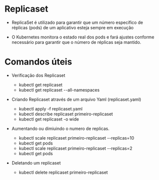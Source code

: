 
# Replicaset

 - ReplicaSet é utilizado para garantir que um número específico de réplicas (pods) de um aplicativo esteja sempre em execução 
 
 - O Kubernetes monitora o estado real dos pods e fará ajustes conforme necessário para garantir que o número de réplicas seja mantido.


# Comandos úteis

- Verificação dos Replicaset
    - kubectl get replicaset
    - kubectl get replicaset --all-namespaces

- Criando Replicaset através de um arquivo Yaml (replicaset.yaml)
    - kubectl apply -f replicaset.yaml
    - kubectl describe replicaset primeiro-replicaset
    - kubectl get replicaset -o wide

- Aumentando ou dimiuindo o numero de replicas.
  - kubectl scale replicaset primeiro-replicaset --replicas=10
  - kubectl get pods
  - kubectl scale replicaset primeiro-replicaset --replicas=2
  - kubectl get pods

- Deletando um replicaset
  - kubectl delete replicaset primeiro-replicaset